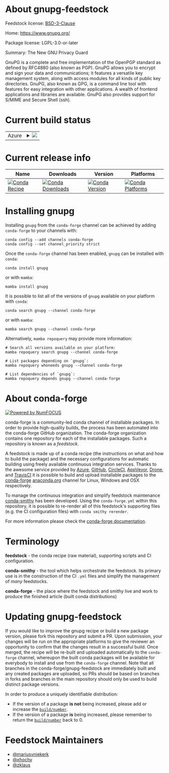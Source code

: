 About gnupg-feedstock
=====================

Feedstock license: [BSD-3-Clause](https://github.com/conda-forge/gnupg-feedstock/blob/main/LICENSE.txt)

Home: https://www.gnupg.org/

Package license: LGPL-3.0-or-later

Summary: The New GNU Privacy Guard

GnuPG is a complete and free implementation of the OpenPGP standard as defined
by RFC4880 (also known as PGP). GnuPG allows you to encrypt and sign your data
and communications; it features a versatile key management system, along with
access modules for all kinds of public key directories. GnuPG, also known as GPG,
is a command line tool with features for easy integration with other applications.
A wealth of frontend applications and libraries are available. GnuPG also provides
support for S/MIME and Secure Shell (ssh).

Current build status
====================


<table>
    
  <tr>
    <td>Azure</td>
    <td>
      <details>
        <summary>
          <a href="https://dev.azure.com/conda-forge/feedstock-builds/_build/latest?definitionId=5576&branchName=main">
            <img src="https://dev.azure.com/conda-forge/feedstock-builds/_apis/build/status/gnupg-feedstock?branchName=main">
          </a>
        </summary>
        <table>
          <thead><tr><th>Variant</th><th>Status</th></tr></thead>
          <tbody><tr>
              <td>linux_64</td>
              <td>
                <a href="https://dev.azure.com/conda-forge/feedstock-builds/_build/latest?definitionId=5576&branchName=main">
                  <img src="https://dev.azure.com/conda-forge/feedstock-builds/_apis/build/status/gnupg-feedstock?branchName=main&jobName=linux&configuration=linux%20linux_64_" alt="variant">
                </a>
              </td>
            </tr><tr>
              <td>linux_aarch64</td>
              <td>
                <a href="https://dev.azure.com/conda-forge/feedstock-builds/_build/latest?definitionId=5576&branchName=main">
                  <img src="https://dev.azure.com/conda-forge/feedstock-builds/_apis/build/status/gnupg-feedstock?branchName=main&jobName=linux&configuration=linux%20linux_aarch64_" alt="variant">
                </a>
              </td>
            </tr><tr>
              <td>linux_ppc64le</td>
              <td>
                <a href="https://dev.azure.com/conda-forge/feedstock-builds/_build/latest?definitionId=5576&branchName=main">
                  <img src="https://dev.azure.com/conda-forge/feedstock-builds/_apis/build/status/gnupg-feedstock?branchName=main&jobName=linux&configuration=linux%20linux_ppc64le_" alt="variant">
                </a>
              </td>
            </tr><tr>
              <td>osx_64</td>
              <td>
                <a href="https://dev.azure.com/conda-forge/feedstock-builds/_build/latest?definitionId=5576&branchName=main">
                  <img src="https://dev.azure.com/conda-forge/feedstock-builds/_apis/build/status/gnupg-feedstock?branchName=main&jobName=osx&configuration=osx%20osx_64_" alt="variant">
                </a>
              </td>
            </tr><tr>
              <td>osx_arm64</td>
              <td>
                <a href="https://dev.azure.com/conda-forge/feedstock-builds/_build/latest?definitionId=5576&branchName=main">
                  <img src="https://dev.azure.com/conda-forge/feedstock-builds/_apis/build/status/gnupg-feedstock?branchName=main&jobName=osx&configuration=osx%20osx_arm64_" alt="variant">
                </a>
              </td>
            </tr>
          </tbody>
        </table>
      </details>
    </td>
  </tr>
</table>

Current release info
====================

| Name | Downloads | Version | Platforms |
| --- | --- | --- | --- |
| [![Conda Recipe](https://img.shields.io/badge/recipe-gnupg-green.svg)](https://anaconda.org/conda-forge/gnupg) | [![Conda Downloads](https://img.shields.io/conda/dn/conda-forge/gnupg.svg)](https://anaconda.org/conda-forge/gnupg) | [![Conda Version](https://img.shields.io/conda/vn/conda-forge/gnupg.svg)](https://anaconda.org/conda-forge/gnupg) | [![Conda Platforms](https://img.shields.io/conda/pn/conda-forge/gnupg.svg)](https://anaconda.org/conda-forge/gnupg) |

Installing gnupg
================

Installing `gnupg` from the `conda-forge` channel can be achieved by adding `conda-forge` to your channels with:

```
conda config --add channels conda-forge
conda config --set channel_priority strict
```

Once the `conda-forge` channel has been enabled, `gnupg` can be installed with `conda`:

```
conda install gnupg
```

or with `mamba`:

```
mamba install gnupg
```

It is possible to list all of the versions of `gnupg` available on your platform with `conda`:

```
conda search gnupg --channel conda-forge
```

or with `mamba`:

```
mamba search gnupg --channel conda-forge
```

Alternatively, `mamba repoquery` may provide more information:

```
# Search all versions available on your platform:
mamba repoquery search gnupg --channel conda-forge

# List packages depending on `gnupg`:
mamba repoquery whoneeds gnupg --channel conda-forge

# List dependencies of `gnupg`:
mamba repoquery depends gnupg --channel conda-forge
```


About conda-forge
=================

[![Powered by
NumFOCUS](https://img.shields.io/badge/powered%20by-NumFOCUS-orange.svg?style=flat&colorA=E1523D&colorB=007D8A)](https://numfocus.org)

conda-forge is a community-led conda channel of installable packages.
In order to provide high-quality builds, the process has been automated into the
conda-forge GitHub organization. The conda-forge organization contains one repository
for each of the installable packages. Such a repository is known as a *feedstock*.

A feedstock is made up of a conda recipe (the instructions on what and how to build
the package) and the necessary configurations for automatic building using freely
available continuous integration services. Thanks to the awesome service provided by
[Azure](https://azure.microsoft.com/en-us/services/devops/), [GitHub](https://github.com/),
[CircleCI](https://circleci.com/), [AppVeyor](https://www.appveyor.com/),
[Drone](https://cloud.drone.io/welcome), and [TravisCI](https://travis-ci.com/)
it is possible to build and upload installable packages to the
[conda-forge](https://anaconda.org/conda-forge) [anaconda.org](https://anaconda.org/)
channel for Linux, Windows and OSX respectively.

To manage the continuous integration and simplify feedstock maintenance
[conda-smithy](https://github.com/conda-forge/conda-smithy) has been developed.
Using the ``conda-forge.yml`` within this repository, it is possible to re-render all of
this feedstock's supporting files (e.g. the CI configuration files) with ``conda smithy rerender``.

For more information please check the [conda-forge documentation](https://conda-forge.org/docs/).

Terminology
===========

**feedstock** - the conda recipe (raw material), supporting scripts and CI configuration.

**conda-smithy** - the tool which helps orchestrate the feedstock.
                   Its primary use is in the construction of the CI ``.yml`` files
                   and simplify the management of *many* feedstocks.

**conda-forge** - the place where the feedstock and smithy live and work to
                  produce the finished article (built conda distributions)


Updating gnupg-feedstock
========================

If you would like to improve the gnupg recipe or build a new
package version, please fork this repository and submit a PR. Upon submission,
your changes will be run on the appropriate platforms to give the reviewer an
opportunity to confirm that the changes result in a successful build. Once
merged, the recipe will be re-built and uploaded automatically to the
`conda-forge` channel, whereupon the built conda packages will be available for
everybody to install and use from the `conda-forge` channel.
Note that all branches in the conda-forge/gnupg-feedstock are
immediately built and any created packages are uploaded, so PRs should be based
on branches in forks and branches in the main repository should only be used to
build distinct package versions.

In order to produce a uniquely identifiable distribution:
 * If the version of a package **is not** being increased, please add or increase
   the [``build/number``](https://docs.conda.io/projects/conda-build/en/latest/resources/define-metadata.html#build-number-and-string).
 * If the version of a package **is** being increased, please remember to return
   the [``build/number``](https://docs.conda.io/projects/conda-build/en/latest/resources/define-metadata.html#build-number-and-string)
   back to 0.

Feedstock Maintainers
=====================

* [@mariusvniekerk](https://github.com/mariusvniekerk/)
* [@xhochy](https://github.com/xhochy/)
* [@zklaus](https://github.com/zklaus/)

